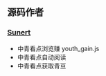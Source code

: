 ## 源码作者
 ### [Sunert](https://github.com/Sunert)
 * 中青看点浏览赚   youth_gain.js
 * 中青看点自动阅读
 * 中青看点获取青豆

